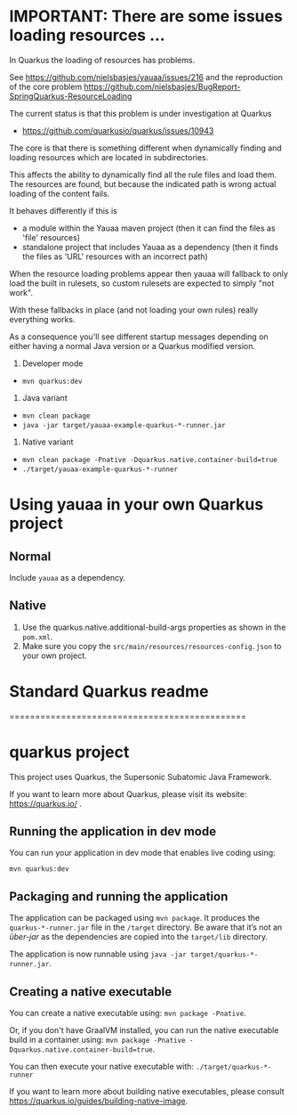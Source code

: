 # IMPORTANT: There are some issues loading resources ...
In Quarkus the loading of resources has problems.

See https://github.com/nielsbasjes/yauaa/issues/216 and the reproduction of
the core problem https://github.com/nielsbasjes/BugReport-SpringQuarkus-ResourceLoading

The current status is that this problem is under investigation at Quarkus
- https://github.com/quarkusio/quarkus/issues/10943

The core is that there is something different when dynamically finding and loading resources which are located in subdirectories.

This affects the ability to dynamically find all the rule files and load them.
The resources are found, but because the indicated path is wrong actual loading of the content fails.

It behaves differently if this is
- a module within the Yauaa maven project (then it can find the files as 'file' resources)
- standalone project that includes Yauaa as a dependency (then it finds the files as 'URL' resources with an incorrect path)

When the resource loading problems appear then yauaa will fallback to only load the built in rulesets, so custom rulesets are expected to simply "not work".

With these fallbacks in place (and not loading your own rules) really everything works.

As a consequence you'll see different startup messages depending on either having a normal Java version or a Quarkus modified version.

1. Developer mode
- `mvn quarkus:dev`
1. Java variant
- `mvn clean package`
- `java -jar target/yauaa-example-quarkus-*-runner.jar`
1. Native variant
- `mvn clean package -Pnative -Dquarkus.native.container-build=true`
- `./target/yauaa-example-quarkus-*-runner`

# Using yauaa in your own Quarkus project
## Normal
Include `yauaa` as a dependency.

## Native
1. Use the quarkus.native.additional-build-args properties as shown in the `pom.xml`.
1. Make sure you copy the `src/main/resources/resources-config.json` to your own project.

Standard Quarkus readme
========================

 ==============================================

# quarkus project

This project uses Quarkus, the Supersonic Subatomic Java Framework.

If you want to learn more about Quarkus, please visit its website: https://quarkus.io/ .

## Running the application in dev mode

You can run your application in dev mode that enables live coding using:
```
mvn quarkus:dev
```

## Packaging and running the application

The application can be packaged using `mvn package`.
It produces the `quarkus-*-runner.jar` file in the `/target` directory.
Be aware that it’s not an _über-jar_ as the dependencies are copied into the `target/lib` directory.

The application is now runnable using `java -jar target/quarkus-*-runner.jar`.

## Creating a native executable

You can create a native executable using: `mvn package -Pnative`.

Or, if you don't have GraalVM installed, you can run the native executable build in a container using: `mvn package -Pnative -Dquarkus.native.container-build=true`.

You can then execute your native executable with: `./target/quarkus-*-runner`

If you want to learn more about building native executables, please consult https://quarkus.io/guides/building-native-image.

<!--
  ~ Yet Another UserAgent Analyzer
  ~ Copyright (C) 2013-2025 Niels Basjes
  ~
  ~ Licensed under the Apache License, Version 2.0 (the "License");
  ~ you may not use this file except in compliance with the License.
  ~ You may obtain a copy of the License at
  ~
  ~ https://www.apache.org/licenses/LICENSE-2.0
  ~
  ~ Unless required by applicable law or agreed to in writing, software
  ~ distributed under the License is distributed on an "AS IS" BASIS,
  ~ WITHOUT WARRANTIES OR CONDITIONS OF ANY KIND, either express or implied.
  ~ See the License for the specific language governing permissions and
  ~ limitations under the License.
  -->
